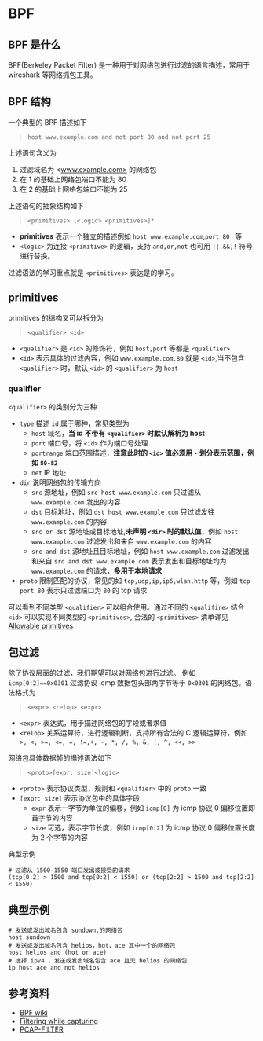 # BPF

## BPF 是什么

BPF(Berkeley Packet Filter) 是一种用于对网络包进行过滤的语言描述，常用于 wireshark 等网络抓包工具。

## BPF 结构

一个典型的 BPF 描述如下

> `host www.example.com and not port 80 and not port 25`

上述语句含义为

1. 过滤域名为 <www.example.com> 的网络包
2. 在 1 的基础上网络包端口不能为 80
3. 在 2 的基础上网络包端口不能为 25

上述语句的抽象结构如下

> `<primitives> [<logic> <primitives>]*`

- **primitives** 表示一个独立的描述例如 `host www.example.com`,`port 80 ` 等
- `<logic>` 为连接 `<primitive>` 的逻辑，支持 `and,or,not` 也可用 `||,&&,!` 符号进行替换。

过滤语法的学习重点就是 `<primitives>` 表达是的学习。

## primitives

primitives 的结构又可以拆分为

> `<qualifier> <id>`

- `<qualifier>` 是 `<id>` 的修饰符，例如 `host,port` 等都是 `<qualifier>`
- `<id>` 表示具体的过滤内容，例如 `www.example.com,80` 就是 `<id>`,当不包含 `<qualifier>` 时，默认 `<id>` 的 `<qualifier>` 为 `host`

### qualifier

`<qualifier>` 的类别分为三种

- `type` 描述 `id` 属于哪种，常见类型为
  - `host` 域名，**当 id 不带有 `<qualifier>` 时默认解析为 host**
  - `port` 端口号，将 `<id>` 作为端口号处理
  - `portrange` 端口范围描述，**注意此时的 `<id>` 值必须用 `-` 划分表示范围，例如 `80-82`**
  - `net` IP 地址
- `dir` 说明网络包的传输方向
  - `src` 源地址，例如 `src host www.example.com` 只过滤从 `www.example.com` 发出的内容
  - `dst` 目标地址，例如 `dst host www.example.com` 只过滤发往 `www.example.com` 的内容
  - `src or dst` 源地址或目标地址,**未声明 `<dir>` 时的默认值**，例如 `host www.example.com` 过滤发出和来自 `www.example.com` 的内容
  - `src and dst` 源地址且目标地址，例如 `host www.example.com` 过滤发出和来自 `src and dst www.example.com` 表示发出和目标地址均为 `www.example.com` 的请求，**多用于本地请求**
- `proto` 限制匹配的协议，常见的如 `tcp,udp,ip,ip6,wlan,http` 等，例如 `tcp port 80` 表示只过滤端口为 `80` 的 tcp 请求

可以看到不同类型 `<qualifier>` 可以组合使用。通过不同的 `<qualifire>` 结合 `<id>` 可以实现不同类型的 `<primitives>`, 合法的 `<primitives>` 清单详见 [Allowable primitives](https://www.tcpdump.org/manpages/pcap-filter.7.html)

## 包过滤

除了协议层面的过滤，我们期望可以对网络包进行过滤。
例如 `icmp[0:2]==0x0301` 过滤协议 icmp 数据包头部两字节等于 `0x0301` 的网络包。语法格式为

> `<expr> <relop> <expr>`

- `<expr>` 表达式，用于描述网络包的字段或者求值
- `<relop>` 关系运算符，进行逻辑判断，支持所有合法的 C 逻辑运算符，例如 `>, <, >=, <=, =, !=,+, -, *, /, %, &, |, ^, <<, >>`

网络包具体数据帧的描述语法如下

> `<proto>[expr: size]<logic>`

- `<proto>` 表示协议类型，规则和 `<qualifier>` 中的 `proto` 一致
- `[expr: size]` 表示协议包中的具体字段
  - `expr` 表示一字节为单位的偏移，例如 `icmp[0]` 为 icmp 协议 0 偏移位置即首字节的内容
  - `size` 可选，表示字节长度，例如 `icmp[0:2]` 为 icmp 协议 0 偏移位置长度为 2 个字节的内容

典型示例

```
# 过滤从 1500-1550 端口发出或接受的请求
(tcp[0:2] > 1500 and tcp[0:2] < 1550) or (tcp[2:2] > 1500 and tcp[2:2] < 1550)
```

## 典型示例

```
# 发送或发出域名包含 sundown,的网络包
host sundown
# 发送或发出域名包含 helios，hot，ace 其中一个的网络包
host helios and (hot or ace)
# 选择 ipv4 ，发送或发出域名包含 ace 且无 helios 的网络包
ip host ace and not helios
```

## 参考资料

- [BPF wiki](https://en.wikipedia.org/wiki/Berkeley_Packet_Filter)
- [Filtering while capturing](https://www.wireshark.org/docs/wsug_html_chunked/ChCapCaptureFilterSection.html)
- [PCAP-FILTER](https://www.tcpdump.org/manpages/pcap-filter.7.html)

